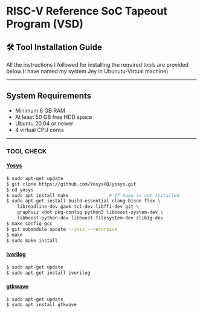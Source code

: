 # RISC-V Reference SoC Tapeout Program (VSD)

## 🛠️ Tool Installation Guide

All the instructions I followed for installing the required tools are provided below.(I have named my system Jey in Ubunutu-Virtual machine)

---

## **System Requirements**

- Minimum 6 GB RAM  
- At least 50 GB free HDD space  
- Ubuntu 20.04 or newer  
- 4 virtual CPU cores  

---
### **TOOL CHECK**

#### <ins>**Yosys**</ins>
```bash
$ sudo apt-get update
$ git clone https://github.com/YosysHQ/yosys.git
$ cd yosys
$ sudo apt install make               # If make is not installed
$ sudo apt-get install build-essential clang bison flex \
    libreadline-dev gawk tcl-dev libffi-dev git \
    graphviz xdot pkg-config python3 libboost-system-dev \
    libboost-python-dev libboost-filesystem-dev zlib1g-dev
$ make config-gcc
$ git submodule update --init --recursive
$ make 
$ sudo make install
```


#### <ins>**Iverilog**</ins>
```bash
$ sudo apt-get update
$ sudo apt-get install iverilog
```


#### <ins>**gtkwave**</ins>
```bash
$ sudo apt-get update
$ sudo apt install gtkwave
```


